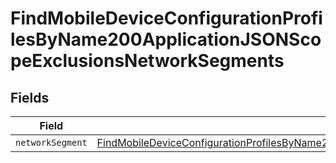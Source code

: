 # FindMobileDeviceConfigurationProfilesByName200ApplicationJSONScopeExclusionsNetworkSegments


## Fields

| Field                                                                                                                                                                                                                                             | Type                                                                                                                                                                                                                                              | Required                                                                                                                                                                                                                                          | Description                                                                                                                                                                                                                                       |
| ------------------------------------------------------------------------------------------------------------------------------------------------------------------------------------------------------------------------------------------------- | ------------------------------------------------------------------------------------------------------------------------------------------------------------------------------------------------------------------------------------------------- | ------------------------------------------------------------------------------------------------------------------------------------------------------------------------------------------------------------------------------------------------- | ------------------------------------------------------------------------------------------------------------------------------------------------------------------------------------------------------------------------------------------------- |
| `networkSegment`                                                                                                                                                                                                                                  | [FindMobileDeviceConfigurationProfilesByName200ApplicationJSONScopeExclusionsNetworkSegmentsNetworkSegment](../../models/operations/findmobiledeviceconfigurationprofilesbyname200applicationjsonscopeexclusionsnetworksegmentsnetworksegment.md) | :heavy_minus_sign:                                                                                                                                                                                                                                | N/A                                                                                                                                                                                                                                               |